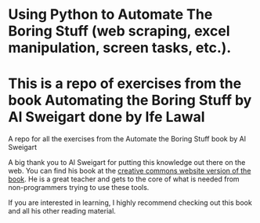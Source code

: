 # Using Python to Automate The Boring Stuff (web scraping, excel manipulation, screen tasks, etc.). 
# This is a repo of exercises from the book Automating the Boring Stuff by Al Sweigart done by Ife Lawal

A repo for all the exercises from the Automate the Boring Stuff book by Al Sweigart

A big thank you to Al Sweigart for putting this knowledge out there on the web.
You can find his book at the [creative commons website version of the book](https://automatetheboringstuff.com/#toc). He is
a great teacher and gets to the core of what is needed from non-programmers
trying to use these tools.

If you are interested in learning, I highly recommend checking out this book and all his other reading material.


